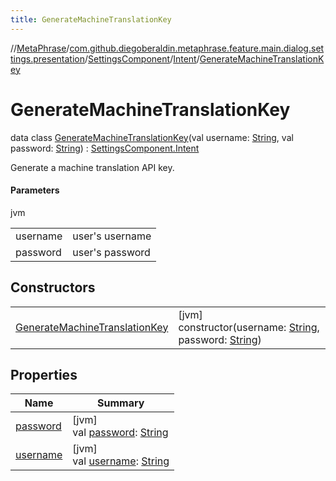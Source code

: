 ```yaml
---
title: GenerateMachineTranslationKey
---
```

//[MetaPhrase](../../../../../index.html)/[com.github.diegoberaldin.metaphrase.feature.main.dialog.settings.presentation](../../../index.html)/[SettingsComponent](../../index.html)/[Intent](../index.html)/[GenerateMachineTranslationKey](index.html)



# GenerateMachineTranslationKey

data class [GenerateMachineTranslationKey](index.html)(val username: [String](https://kotlinlang.org/api/latest/jvm/stdlib/kotlin/-string/index.html), val password: [String](https://kotlinlang.org/api/latest/jvm/stdlib/kotlin/-string/index.html)) : [SettingsComponent.Intent](../index.html)

Generate a machine translation API key.



#### Parameters


jvm

| | |
|---|---|
| username | user's username |
| password | user's password |



## Constructors


| | |
|---|---|
| [GenerateMachineTranslationKey](-generate-machine-translation-key.html) | [jvm]<br>constructor(username: [String](https://kotlinlang.org/api/latest/jvm/stdlib/kotlin/-string/index.html), password: [String](https://kotlinlang.org/api/latest/jvm/stdlib/kotlin/-string/index.html)) |


## Properties


| Name | Summary |
|---|---|
| [password](password.html) | [jvm]<br>val [password](password.html): [String](https://kotlinlang.org/api/latest/jvm/stdlib/kotlin/-string/index.html) |
| [username](username.html) | [jvm]<br>val [username](username.html): [String](https://kotlinlang.org/api/latest/jvm/stdlib/kotlin/-string/index.html) |

